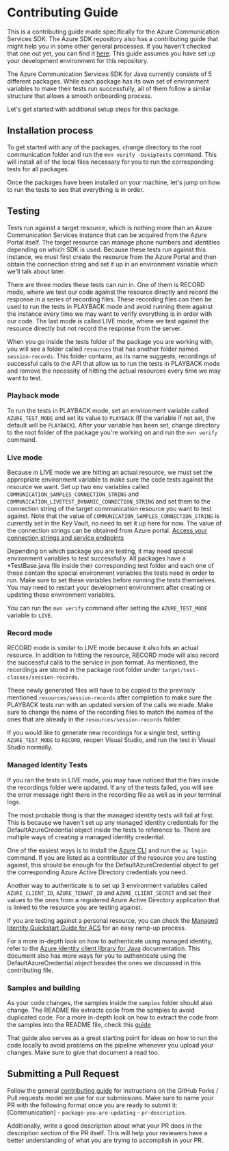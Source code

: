 # Contributing Guide

This is a contributing guide made specifically for the Azure Communication Services SDK. The Azure SDK repository also has a contributing guide that might help you in some other general processes. If you haven't checked that one out yet, you can find it [here](https://github.com/Azure/azure-sdk-for-java/blob/master/CONTRIBUTING.md). This guide assumes you have set up your development environment for this repository.

The Azure Communication Services SDK for Java currently consists of 5 different packages. While each package has its own set of environment variables to make their tests run successfully, all of them follow a similar structure that allows a smooth onboarding process.

Let's get started with additional setup steps for this package.

## Installation process

To get started with any of the packages, change directory to the root communication folder and run the `mvn verify -DskipTests` command. This will install all of the local files necessary for you to run the corresponding tests for all packages. 

Once the packages have been installed on your machine, let's jump on how to run the tests to see that everything is in order.

## Testing

Tests run against a target resource, which is nothing more than an Azure Communication Services instance that can be acquired from the Azure Portal itself. The target resource can manage phone numbers and identities depending on which SDK is used. Because these tests run against this instance, we must first create the resource from the Azure Portal and then obtain the connection string and set it up in an environment variable which we'll talk about later. 

There are three modes these tests can run in. One of them is RECORD mode, where we test our code against the resource directly and record the response in a series of recording files. These recording files can then be used to run the tests in PLAYBACK mode and avoid running them against the instance every time we may want to verify everything is in order with our code. The last mode is called LIVE mode, where we test against the resource directly but not record the response from the server.

When you go inside the tests folder of the package you are working with, you will see a folder called `resources` that has another folder named `session-records`. This folder contains, as its name suggests, recordings of successful calls to the API that allow us to run the tests in PLAYBACK mode and remove the necessity of hitting the actual resources every time we may want to test.

### Playback mode

To run the tests in PLAYBACK mode, set an environment variable called `AZURE_TEST_MODE` and set its value to `PLAYBACK` (If the variable if not set, the default will be `PLAYBACK`). After your variable has been set, change directory to the root folder of the package you're working on and run the `mvn verify` command.

### Live mode

Because in LIVE mode we are hitting an actual resource, we must set the appropriate environment variable to make sure the code tests against the resource we want. Set up two env variables called `COMMUNICATION_SAMPLES_CONNECTION_STRING` and `COMMUNICATION_LIVETEST_DYNAMIC_CONNECTION_STRING` and set them to the connection string of the target communication resource you want to test against. Note that the value of `COMMUNICATION_SAMPLES_CONNECTION_STRING` is currently set in the Key Vault, no need to set it up here for now. The value of the connection strings can be obtained from Azure portal. [Access your connection strings and service endpoints](https://docs.microsoft.com/azure/communication-services/quickstarts/create-communication-resource?tabs=windows&pivots=platform-azp)

Depending on which package you are testing, it may need special environment variables to test successfully. All packages have a *TestBase.java file inside their corresponding test folder and each one of these contain the special environment variables the tests need in order to run. Make sure to set these variables before running the tests themselves. You may need to restart your development environment after creating or updating these environment variables.

You can run the `mvn verify` command after setting the `AZURE_TEST_MODE` variable to `LIVE`.

### Record mode

RECORD mode is similar to LIVE mode because it also hits an actual resource. In addition to hitting the resource, RECORD mode will also record the successful calls to the service in json format. As mentioned, the recordings are stored in the package root folder under `target/test-classes/session-records`.

These newly generated files will have to be copied to the previosly mentioned `resources/session-records` after completion to make sure the PLAYBACK tests run with an updated version of the calls we made. Make sure to change the name of the recording files to match the names of the ones that are already in the `resources/session-records` folder. 

If you would like to generate new recordings for a single test, setting `AZURE_TEST_MODE` to `RECORD`, reopen Visual Studio, and run the test in Visual Studio normally.
### Managed Identity Tests

If you ran the tests in LIVE mode, you may have noticed that the files inside the recordings folder were updated. If any of the tests failed, you will see the error message right there in the recording file as well as in your terminal logs.

The most probable thing is that the managed identity tests will fail at first. This is because we haven't set up any managed identity credentials for the DefaultAzureCredential object inside the tests to reference to. There are multiple ways of creating a managed identity credential.

One of the easiest ways is to install the [Azure CLI](https://docs.microsoft.com/cli/azure/install-azure-cli) and run the `az login` command. If you are listed as a contributor of the resource you are testing against, this should be enough for the DefaultAzureCredential object to get the corresponding Azure Active Directory credentials you need.

Another way to authenticate is to set up 3 environment variables called `AZURE_CLIENT_ID`, `AZURE_TENANT_ID` and `AZURE_CLIENT_SECRET` and set their values to the ones from a registered Azure Active Directory application that is linked to the resource you are testing against.

If you are testing against a personal resource, you can check the [Managed Identity Quickstart Guide for ACS](https://docs.microsoft.com/azure/communication-services/quickstarts/managed-identity-from-cli) for an easy ramp-up process.

For a more in-depth look on how to authenticate using managed identity, refer to the [Azure Identity client library for Java](https://docs.microsoft.com/java/api/overview/azure/identity-readme) documentation. This document also has more ways for you to authenticate using the DefaultAzureCredential object besides the ones we discussed in this contributing file.

### Samples and building

As your code changes, the samples inside the `samples` folder should also change. The README file extracts code from the samples to avoid duplicated code. For a more in-depth look on how to extract the code from the samples into the README file, check this [guide](https://github.com/Azure/azure-sdk-for-java/wiki/Building#code-snippets-in-readme)

That guide also serves as a great starting point for ideas on how to run the code locally to avoid problems on the pipeline whenever you upload your changes. Make sure to give that document a read too.

## Submitting a Pull Request

Follow the general [contributing guide](https://github.com/Azure/azure-sdk-for-java/blob/master/CONTRIBUTING.md) for instructions on the GitHub Forks / Pull requests model we use for our submissions. Make sure to name your PR with the following format once you are ready to submit it: [Communication] - `package-you-are-updating` - `pr-description`.

Additionally, write a good description about what your PR does in the description section of the PR itself. This will help your reviewers have a better understanding of what you are trying to accomplish in your PR.
